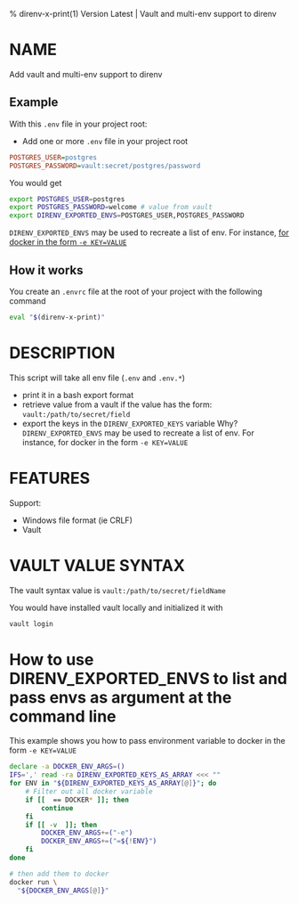 % direnv-x-print(1) Version Latest | Vault and multi-env support to direnv
# NAME

Add vault and multi-env support to direnv

## Example

With this `.env` file in your project root:
* Add one or more `.env` file in your project root
```ini
POSTGRES_USER=postgres
POSTGRES_PASSWORD=vault:secret/postgres/password
```
You would get
```bash
export POSTGRES_USER=postgres
export POSTGRES_PASSWORD=welcome # value from vault
export DIRENV_EXPORTED_ENVS=POSTGRES_USER,POSTGRES_PASSWORD
```

`DIRENV_EXPORTED_ENVS` may be used to recreate a list of env.
For instance, [for docker in the form `-e KEY=VALUE`](#how-to-use-direnv_exported_envs-to-list-and-pass-envs-as-argument-at-the-command-line)


## How it works

You create an `.envrc` file at the root of your project
with the following command
```bash
eval "$(direnv-x-print)"
```

# DESCRIPTION

This script will take all env file (`.env` and `.env.*`)
* print it in a bash export format
* retrieve value from a vault if the value has the form: `vault:/path/to/secret/field`
* export the keys in the `DIRENV_EXPORTED_KEYS` variable
    Why? `DIRENV_EXPORTED_ENVS` may be used to recreate a list of env. For instance, for docker in the form `-e KEY=VALUE`


# FEATURES

Support:
* Windows file format (ie CRLF)
* Vault

# VAULT VALUE SYNTAX

The vault syntax value is `vault:/path/to/secret/fieldName`

You would have installed vault locally and initialized it with
```bash
vault login
```


# How to use DIRENV_EXPORTED_ENVS to list and pass envs as argument at the command line

This example shows you how to pass environment variable to docker in the form `-e KEY=VALUE`
```bash
declare -a DOCKER_ENV_ARGS=()
IFS=',' read -ra DIRENV_EXPORTED_KEYS_AS_ARRAY <<< ""
for ENV in "${DIRENV_EXPORTED_KEYS_AS_ARRAY[@]}"; do
    # Filter out all docker variable
    if [[  == DOCKER* ]]; then
        continue
    fi
    if [[ -v  ]]; then
        DOCKER_ENV_ARGS+=("-e")
        DOCKER_ENV_ARGS+=("=${!ENV}")
    fi
done

# then add them to docker
docker run \
  "${DOCKER_ENV_ARGS[@]}" 
```